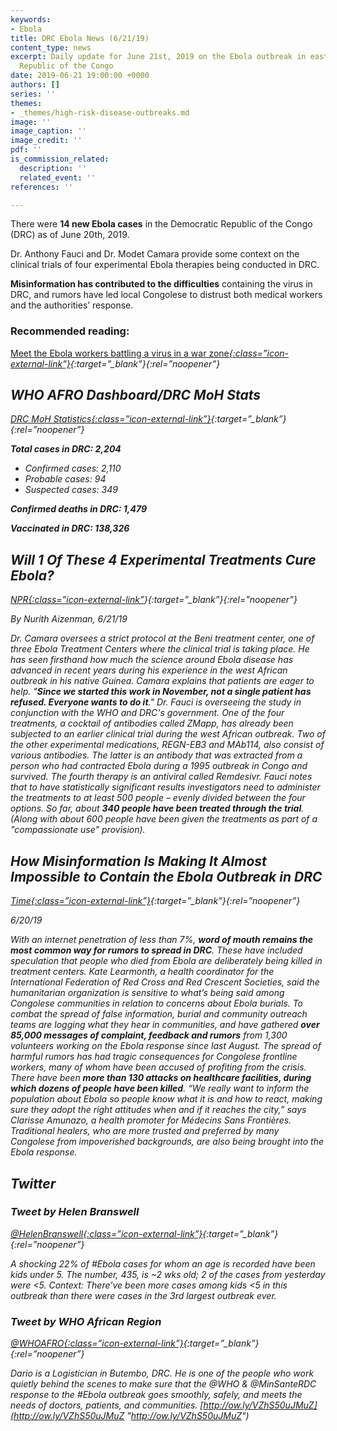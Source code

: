 ```yaml
---
keywords:
- Ebola
title: DRC Ebola News (6/21/19)
content_type: news
excerpt: Daily update for June 21st, 2019 on the Ebola outbreak in eastern Democratic
  Republic of the Congo
date: 2019-06-21 19:00:00 +0000
authors: []
series: ''
themes:
- _themes/high-risk-disease-outbreaks.md
image: ''
image_caption: ''
image_credit: ''
pdf: ''
is_commission_related:
  description: ''
  related_event: ''
references: ''

---
```

There were **14 new Ebola cases** in the Democratic Republic of the Congo (DRC) as of June 20th, 2019.

Dr. Anthony Fauci and Dr. Modet Camara provide some context on the clinical trials of four experimental Ebola therapies being conducted in DRC.

**Misinformation has contributed to the difficulties** containing the virus in DRC, and rumors have led local Congolese to distrust both medical workers and the authorities’ response.

### Recommended reading:

[Meet the Ebola workers battling a virus in a war zone<i/>{:class=”icon-external-link”}](https://www.nature.com/articles/d41586-019-01957-2){:target=”_blank”}{:rel=”noopener”}

## WHO AFRO Dashboard/DRC MoH Stats

[DRC MoH Statistics<i/>{:class=”icon-external-link”}](https://us13.campaign-archive.com/?u=89e5755d2cca4840b1af93176&id=c17df2b241&e=34c0620338){:target=”_blank”}{:rel=”noopener”}

**Total cases in DRC: 2,204**

* Confirmed cases: 2,110
* Probable cases: 94
* Suspected cases: 349

**Confirmed deaths in DRC: 1,479**

**Vaccinated in DRC: 138,326**

## Will 1 Of These 4 Experimental Treatments Cure Ebola?

[NPR<i/>{:class=”icon-external-link”](https://www.npr.org/sections/goatsandsoda/2019/06/21/734477699/will-1-of-these-4-experimental-treatments-cure-ebola)}{:target=”_blank”}{:rel=”noopener”}

_By Nurith Aizenman, 6/21/19_

Dr. Camara oversees a strict protocol at the Beni treatment center, one of three Ebola Treatment Centers where the clinical trial is taking place. He has seen firsthand how much the science around Ebola disease has advanced in recent years during his experience in the west African outbreak in his native Guinea. Camara explains that patients are eager to help. "**Since we started this work in November, not a single patient has refused. Everyone wants to do it**." Dr. Fauci is overseeing the study in conjunction with the WHO and DRC's government. One of the four treatments, a cocktail of antibodies called ZMapp, has already been subjected to an earlier clinical trial during the west African outbreak. Two of the other experimental medications, REGN-EB3 and MAb114, also consist of various antibodies. The latter is an antibody that was extracted from a person who had contracted Ebola during a 1995 outbreak in Congo and survived. The fourth therapy is an antiviral called Remdesivr. Fauci notes that to have statistically significant results investigators need to administer the treatments to at least 500 people – evenly divided between the four options. So far, about **340 people have been treated through the trial**. (Along with about 600 people have been given the treatments as part of a "compassionate use" provision).

## How Misinformation Is Making It Almost Impossible to Contain the Ebola Outbreak in DRC

[Time<i/>{:class=”icon-external-link”}](https://time.com/5609718/rumors-spread-ebola-drc/){:target=”_blank”}{:rel=”noopener”}

_6/20/19_

With an internet penetration of less than 7%, **word of mouth remains the most common way for rumors to spread in DRC**. These have included speculation that people who died from Ebola are deliberately being killed in treatment centers. Kate Learmonth, a health coordinator for the International Federation of Red Cross and Red Crescent Societies, said the humanitarian organization is sensitive to what’s being said among Congolese communities in relation to concerns about Ebola burials. To combat the spread of false information, burial and community outreach teams are logging what they hear in communities, and have gathered **over 85,000 messages of complaint, feedback and rumors** from 1,300 volunteers working on the Ebola response since last August. The spread of harmful rumors has had tragic consequences for Congolese frontline workers, many of whom have been accused of profiting from the crisis. There have been **more than 130 attacks on healthcare facilities, during which dozens of people have been killed**. “We really want to inform the population about Ebola so people know what it is and how to react, making sure they adopt the right attitudes when and if it reaches the city,” says Clarisse Amunazo, a health promoter for Médecins Sans Frontières. Traditional healers, who are more trusted and preferred by many Congolese from impoverished backgrounds, are also being brought into the Ebola response.

## Twitter

### Tweet by Helen Branswell

[@HelenBranswell<i/>{:class=”icon-external-link”}](https://twitter.com/HelenBranswell/status/1142103939221008386){:target=”_blank”}{:rel=”noopener”}

A shocking 22% of #Ebola cases for whom an age is recorded have been kids under 5. The number, 435, is \~2 wks old; 2 of the cases from yesterday were <5. Context: There've been more cases among kids <5 in this outbreak than there were cases in the 3rd largest outbreak ever.

### Tweet by WHO African Region

[@WHOAFRO<i/>{:class=”icon-external-link”}](https://twitter.com/WHOAFRO/status/1142044964521676800){:target=”_blank”}{:rel=”noopener”}

Dario is a Logistician in Butembo, DRC. He is one of the people who work quietly behind the scenes to make sure that the @WHO & @MinSanteRDC response to the #Ebola outbreak goes smoothly, safely, and meets the needs of doctors, patients, and communities. [http://ow.ly/VZhS50uJMuZ](http://ow.ly/VZhS50uJMuZ "http://ow.ly/VZhS50uJMuZ")